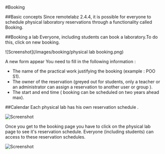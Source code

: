 #Booking

##Basic concepts
Since remotelabz 2.4.4, it is possible for everyone to schedule physical laboratory reservations through a functionality called Booking.

##Booking a lab
Everyone, including students can book a laboratory.To do this, click on new booking.

![Screenshot](/images/booking/physical lab booking.png)

A new form appear You need to fill in the following information :

- The name of the practical work justifying the booking (example : POO S1). 
- The owner of the reservation (greyed out for students, only a teacher or an administrator can assign a reservation to another user or group ).
- The start and end time ( booking can be scheduled on two years ahead max).

##Calendar
Each physical lab has his own reservation schedule .
 
![Screenshot](/images/booking/physical_lab_booking.png)

 Once you get to the booking page you have to click on the physical lab page to see it's reservation schedule. Everyone (including students) can access to these reservation schedules.

![Screenshot](/images/booking/Booking_calendar.png)





